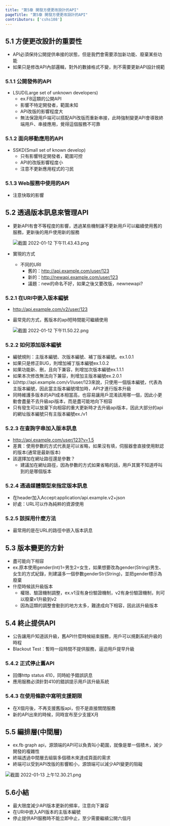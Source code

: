 ```yaml
---
title: "第5章 開發方便更改設計的API"
pageTitle: "第5章 開發方便更改設計的API"
contributors: ['cshs108']
---
```


## 5.1 方便更改設計的重要性

- API必須保持公開提供串接的狀態，但是我們會需要添加新功能、廢棄某些功能
- 如果只是修改API內部邏輯，對外的數據格式不變，則不需要更新API設計規範

### 5.1.1 公開發佈的API

- LSUD(Large set of unknown developers)
    - ex.FB這類的公開API
    - 影響不特定開發者，範圍未知
    - API改版的影響程度大
    - 無法保證用戶端可以搭配API改版而重新串接，此時強制變更API會導致終端用戶、串接應用，覺得這個服務不可靠
    

### 5.1.2 面向移動應用的API

- SSKD(Small set of known develop)
    - 只有影響特定開發者，範圍可控
    - API的改版影響程度小
    - 注意不更新應用程式的刁民
    

### 5.1.3 Web服務中使用的API

- 注意快取的影響

## 5.2 透過版本訊息來管理API

- 更新API有會不等程度的影響，透過某些機制讓不更新用戶可以繼續使用舊的服務，更新後的用戶使用新的服務
    
    ![截圖 2022-01-12 下午11.43.43.png](https://spiny-backbone-80c.notion.site/image/https%3A%2F%2Fs3-us-west-2.amazonaws.com%2Fsecure.notion-static.com%2F29bf5df3-10d1-4a7b-bc29-a5d707f00340%2F%E6%88%AA%E5%9C%96_2022-01-12_%E4%B8%8B%E5%8D%8811.43.43.png?table=block&id=0e1b970a-4780-46ec-98d9-fb6c780f5c3c&spaceId=5d2d13ed-dba9-47b9-be73-4ea525461379&width=2000&userId=&cache=v2)
    
- 實現的方式
    - 不同的URI
        - 舊的：http://api.example.com/user/123
        - 新的：http://newapi.example.com/user/123
        - 議題：new的命名不好，如果之後又要改版，newnewapi?
    

### 5.2.1 在URI中嵌入版本編號

- http://api.example.com/v2/user/123
- 最常見的方式，舊版本的api短時間能可繼續使用
    
    ![截圖 2022-01-12 下午11.50.22.png](https://spiny-backbone-80c.notion.site/image/https%3A%2F%2Fs3-us-west-2.amazonaws.com%2Fsecure.notion-static.com%2F3225328c-044c-4b7e-9235-90d4cb26339f%2F%E6%88%AA%E5%9C%96_2022-01-12_%E4%B8%8B%E5%8D%8811.50.22.png?table=block&id=682fa534-6843-4827-afbb-4b85f5857ee3&spaceId=5d2d13ed-dba9-47b9-be73-4ea525461379&width=2000&userId=&cache=v2)
    

### 5.2.2 如何添加版本編號

- 編號規則：主版本編號、次版本編號、補丁版本編號。ex.1.0.1
- 如果只是修正BUG，則增加補丁版本編號ex.1.0.2
- 如果功能新、刪，且向下兼容，則增加次版本編號ex.1.1.1
- 如果本次修改無法向下兼容，則增加主版本編號ex.2.0.1
- 以http://api.example.com/v1/user/123來說，只使用一個版本編號，代表為主版本編號，因此當主版本編號增加時，API才進行版本升級
- 同時維護多版本的API成本相當高，也容易讓用戶混淆該用哪一個，因此小更動會盡量不去升級api版本，而是盡可能地向下相容
- 只有發生可以放棄下向相容的重大更新時才去升級api版本，因此大部分的api的網址版本編號只有主版本編號ex./v1

### 5.2.3 在查詢字串加入版本訊息

- http://api.example.com/user/123?v=1.5
- 差異：使用參數的方式代表是可以省略，如果沒有填，伺服器會直接使用默認的版本(通常是最新版本)
- 該選擇加在網址路徑還是參數？
    - 建議加在網址路徑，因為參數的方式如果省略的話，用戶其實不知道呼叫到的是哪個版本
    

### 5.2.4 透過媒體類型來指定版本訊息

- 在header加入Accept:application/api.example.v2+json
- 好處：URL可以作為純粹的資源使用

### 5.2.5 該採用什麼方法

- 最常用的是在URL的路徑中嵌入版本訊息

## 5.3 版本變更的方針

- 盡可能向下相容
- ex.原本使用gender(Int)1=男生2=女生，如果想要改為gender(String)男生、女生的方式紀錄，則建議多一個參數genderStr(String)，並把gender標示為廢棄
- 什麼時候該升級版本
    - 權限、驗證機制調整，ex.v1沒有身份驗證機制，v2有身份驗證機制，則可以廢棄v1升級到v2
    - 因為這類的調整會動到的地方太多，難達成向下相容，因此該升級版本
    

## 5.4 終止提供API

- 公告讓用戶知道該升級，舊API什麼時候結束服務，用戶可以規劃系統升級的時程
- Blackout Test：暫時一段時間不提供服務，逼迫用戶提早升級

### 5.4.2 正式停止舊API

- 回傳http status 410，同時給予錯誤訊息
- 應用服務必須針對410的錯誤提示用戶該升級系統

### 5.4.3 在使用條款中寫明支援期限

- 在X個月後，不再支援舊版api，但不是直接關閉服務
- 新的API出來的時候，同時宣布至少支援X月

## 5.5 編排層(中間層)

- ex.fb graph api，源頭端的API可以負責叫小範圍，就像是單一個積木，減少開發的複雜性
- 終端透過中間層去組裝多個積木來達成頁面的需求
- 終端可以受到API改版的影響較小，源頭端可以減少API變更的阻礙

![截圖 2022-01-13 上午12.30.21.png](https://spiny-backbone-80c.notion.site/image/https%3A%2F%2Fs3-us-west-2.amazonaws.com%2Fsecure.notion-static.com%2F6006189a-1eb8-427c-95bf-9ecc11863135%2F%E6%88%AA%E5%9C%96_2022-01-13_%E4%B8%8A%E5%8D%8812.30.21.png?table=block&id=ea41ce46-1dba-4281-9890-96fb05b6c6e1&spaceId=5d2d13ed-dba9-47b9-be73-4ea525461379&width=2000&userId=&cache=v2)

## 5.6小結

- 最大限度減少API版本更新的頻率，注意向下兼容
- 在URI中嵌入API版本的主版本編號
- 停止提供API服務時不能立即中止，至少需要繼續公開六個月